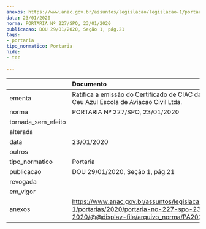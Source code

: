 ```yaml
---
anexos: https://www.anac.gov.br/assuntos/legislacao/legislacao-1/portarias/2020/portaria-no-227-spo-23-01-2020/@@display-file/arquivo_norma/PA2020-0227.pdf
data: 23/01/2020
norma: PORTARIA Nº 227/SPO, 23/01/2020
publicacao: DOU 29/01/2020, Seção 1, pág.21
tags:
- portaria
tipo_normatico: Portaria
hide: 
- toc 
 
---
```


|                    | Documento                                                                                                                                           |
|:-------------------|:----------------------------------------------------------------------------------------------------------------------------------------------------|
| ementa             | Ratifica a emissão do Certificado de CIAC da Academia Ceu Azul Escola de Aviacao Civil Ltda.                                                        |
| norma              | PORTARIA Nº 227/SPO, 23/01/2020                                                                                                                     |
| tornada_sem_efeito |                                                                                                                                                     |
| alterada           |                                                                                                                                                     |
| data               | 23/01/2020                                                                                                                                          |
| outros             |                                                                                                                                                     |
| tipo_normatico     | Portaria                                                                                                                                            |
| publicacao         | DOU 29/01/2020, Seção 1, pág.21                                                                                                                     |
| revogada           |                                                                                                                                                     |
| em_vigor           |                                                                                                                                                     |
| anexos             | https://www.anac.gov.br/assuntos/legislacao/legislacao-1/portarias/2020/portaria-no-227-spo-23-01-2020/@@display-file/arquivo_norma/PA2020-0227.pdf |
